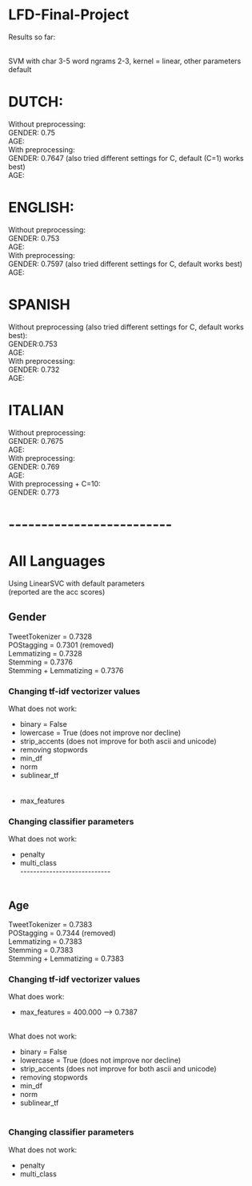 # LFD-Final-Project

Results so far: <br/> <br/>


SVM with char 3-5 word ngrams 2-3, kernel = linear, other parameters default <br/>
# DUTCH:
Without preprocessing: <br/>
GENDER: 0.75 <br/>
AGE:  <br/>
With preprocessing: <br/>
GENDER: 0.7647 (also tried different settings for C, default (C=1) works best) <br/>
AGE: <br/>


# ENGLISH:
Without preprocessing: <br/>
GENDER: 0.753 <br/>
AGE:  <br/>
With preprocessing: <br/>
GENDER: 0.7597 (also tried different settings for C, default works best) <br/>
AGE: <br/>

# SPANISH
Without preprocessing (also tried different settings for C, default works best): <br/>
GENDER:0.753 <br/>
AGE:  <br/>
With preprocessing: <br/>
GENDER: 0.732 <br/>
AGE: <br/>

# ITALIAN
Without preprocessing: <br/>
GENDER: 0.7675 <br/>
AGE:  <br/>
With preprocessing: <br/>
GENDER: 0.769 <br/>
AGE: <br/>
With preprocessing + C=10: <br/>
GENDER: 0.773 <br/>

# -------------------------

# All Languages
Using LinearSVC with default parameters <br/>
(reported are the acc scores) <br/>

##  Gender
TweetTokenizer = 0.7328 <br/>
POStagging = 0.7301 (removed) <br/>
Lemmatizing = 0.7328 <br/>
Stemming = 0.7376 <br/>
Stemming + Lemmatizing = 0.7376 <br/>

### Changing tf-idf vectorizer values
What does not work: <br/>
- binary = False <br/>
- lowercase = True (does not improve nor decline) <br/>
- strip_accents (does not improve for both ascii and unicode) <br/>
- removing stopwords <br/>
- min_df <br/>
- norm <br/>
- sublinear_tf <br/> <br/><br/>
- max_features

### Changing classifier parameters
What does not work: <br/>
- penalty <br/>
- multi_class <br/>
---------------------------- <br/><br/>

##  Age
TweetTokenizer = 0.7383 <br/>
POStagging = 0.7344 (removed) <br/>
Lemmatizing = 0.7383 <br/>
Stemming = 0.7383 <br/>
Stemming + Lemmatizing = 0.7383 <br/>

### Changing tf-idf vectorizer values
What does work: <br/>
- max_features = 400.000 --> 0.7387 <br/> <br/>

What does not work: <br/>
- binary = False <br/>
- lowercase = True (does not improve nor decline) <br/>
- strip_accents (does not improve for both ascii and unicode) <br/>
- removing stopwords <br/>
- min_df <br/>
- norm <br/>
- sublinear_tf <br/> <br/>

### Changing classifier parameters
What does not work: <br/>
- penalty <br/>
- multi_class <br/>
